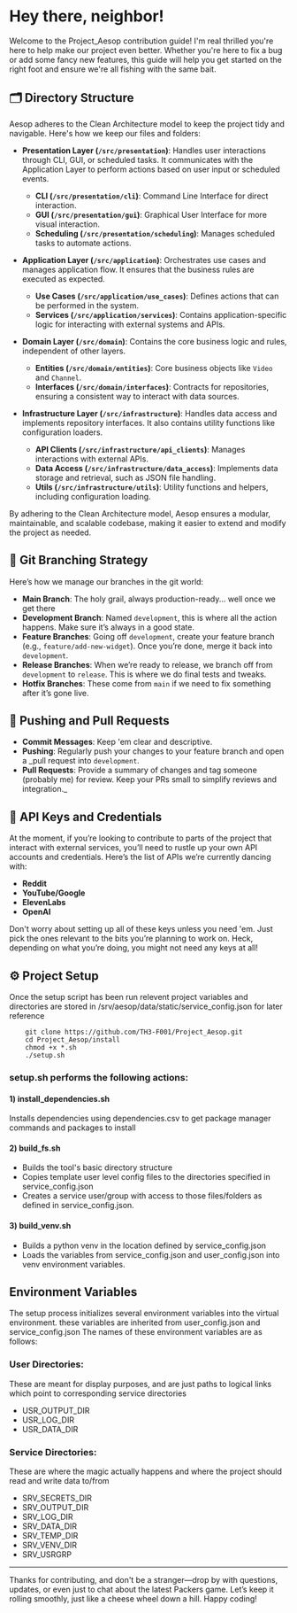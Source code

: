 # Hey there, neighbor!

Welcome to the Project_Aesop contribution guide! I'm real thrilled you're here to help make our project even better. Whether you're here to fix a bug or add some fancy new features, this guide will help you get started on the right foot and ensure we're all fishing with the same bait.

## 🗂 Directory Structure

Aesop adheres to the Clean Architecture model to keep the project tidy and navigable. Here's how we keep our files and folders:

- **Presentation Layer (`/src/presentation`)**: Handles user interactions through CLI, GUI, or scheduled tasks. It communicates with the Application Layer to perform actions based on user input or scheduled events.
  - **CLI (`/src/presentation/cli`)**: Command Line Interface for direct interaction.
  - **GUI (`/src/presentation/gui`)**: Graphical User Interface for more visual interaction.
  - **Scheduling (`/src/presentation/scheduling`)**: Manages scheduled tasks to automate actions.

- **Application Layer (`/src/application`)**: Orchestrates use cases and manages application flow. It ensures that the business rules are executed as expected.
  - **Use Cases (`/src/application/use_cases`)**: Defines actions that can be performed in the system.
  - **Services (`/src/application/services`)**: Contains application-specific logic for interacting with external systems and APIs.

- **Domain Layer (`/src/domain`)**: Contains the core business logic and rules, independent of other layers.
  - **Entities (`/src/domain/entities`)**: Core business objects like `Video` and `Channel`.
  - **Interfaces (`/src/domain/interfaces`)**: Contracts for repositories, ensuring a consistent way to interact with data sources.

- **Infrastructure Layer (`/src/infrastructure`)**: Handles data access and implements repository interfaces. It also contains utility functions like configuration loaders.
  - **API Clients (`/src/infrastructure/api_clients`)**: Manages interactions with external APIs.
  - **Data Access (`/src/infrastructure/data_access`)**: Implements data storage and retrieval, such as JSON file handling.
  - **Utils (`/src/infrastructure/utils`)**: Utility functions and helpers, including configuration loading.

By adhering to the Clean Architecture model, Aesop ensures a modular, maintainable, and scalable codebase, making it easier to extend and modify the project as needed.


## 🌾 Git Branching Strategy

Here’s how we manage our branches in the git world:
- **Main Branch**: The holy grail, always production-ready... well once we get there
- **Development Branch**: Named `development`, this is where all the action happens. Make sure it’s always in a good state.
- **Feature Branches**: Going off `development`, create your feature branch (e.g., `feature/add-new-widget`). Once you’re done, merge it back into `development`.
- **Release Branches**: When we’re ready to release, we branch off from `development` to `release`. This is where we do final tests and tweaks.
- **Hotfix Branches**: These come from `main` if we need to fix something after it’s gone live.

## 🔄 Pushing and Pull Requests

- **Commit Messages**: Keep 'em clear and descriptive.
- **Pushing**: Regularly push your changes to your feature branch and open a _pull request into `development`.
- **Pull Requests**: Provide a summary of changes and tag someone (probably me) for review. Keep your PRs small to simplify reviews and integration._

## 🔑 API Keys and Credentials

At the moment, if you’re looking to contribute to parts of the project that interact with external services, you’ll need to rustle up your own API accounts and credentials. Here’s the list of APIs we’re currently dancing with:
- **Reddit**
- **YouTube/Google**
- **ElevenLabs**
- **OpenAI**

Don't worry about setting up all of these keys unless you need 'em. Just pick the ones relevant to the bits you’re planning to work on. Heck, depending on what you’re doing, you might not need any keys at all!


## ⚙️ Project Setup
Once the setup script has been run relevent project variables and directories are stored in /srv/aesop/data/static/service_config.json for later reference
```
    git clone https://github.com/TH3-F001/Project_Aesop.git
    cd Project_Aesop/install
    chmod +x *.sh
    ./setup.sh
```




### setup.sh performs the following actions:
#### 1) install_dependencies.sh
Installs dependencies using dependencies.csv to get package manager commands and packages to install
#### 2) build_fs.sh
- Builds the tool's basic directory structure
- Copies template user level config files to the directories specified in service_config.json
- Creates a service user/group with access to those files/folders as defined in service_config.json.
#### 3) build_venv.sh
- Builds a python venv in the location defined by service_config.json
- Loads the variables from service_config.json and user_config.json into venv environment variables.

## Environment Variables
The setup process initializes several environment variables into the virtual environment. these variables are inherited from user_config.json and service_config.json
The names of these environment variables are as follows:
### User Directories:
These are meant for display purposes, and are just paths to logical links which point to corresponding service directories
  - USR_OUTPUT_DIR
  - USR_LOG_DIR
  - USR_DATA_DIR
### Service Directories:
These are where the magic actually happens and where the project should read and write data to/from
  - SRV_SECRETS_DIR
  - SRV_OUTPUT_DIR
  - SRV_LOG_DIR
  - SRV_DATA_DIR
  - SRV_TEMP_DIR
  - SRV_VENV_DIR
  - SRV_USRGRP



---

Thanks for contributing, and don't be a stranger—drop by with questions, updates, or even just to chat about the latest Packers game. Let’s keep it rolling smoothly, just like a cheese wheel down a hill. Happy coding!
